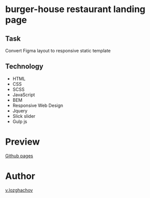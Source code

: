 # burger-house restaurant landing page

## Task

Convert Figma layout to responsive static template

## Technology

- HTML
- CSS
- SCSS
- JavaScript
- BEM
- Responsive Web Design
- Jquery
- Slick slider
- Gulp js

# Preview

[Github pages](https://valerii-frontend.github.io/burger-house-landing/)

# Author 

[v.lozghachov](https://www.linkedin.com/in/valerii-lozghachov)
